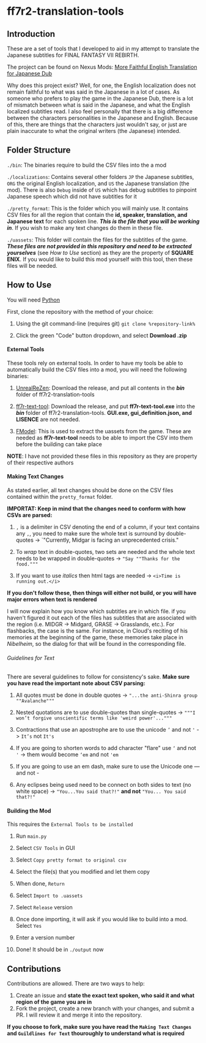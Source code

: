 # ff7r2-translation-tools


## Introduction

These are a set of tools that I developed to aid in my attempt to translate the Japanese subtitles for FINAL FANTASY VII REBIRTH.

The project can be found on Nexus Mods: [More Faithful English Translation for Japanese Dub](https://www.nexusmods.com/finalfantasy7rebirth/mods/775)

Why does this project exist? Well, for one, the English localization does not remain faithful to what was said in the Japanese in a lot of cases. As someone who prefers to play the game in the Japanese Dub, there is a lot of mismatch between what is said in the Japanese, and what the English localized subtitles read. I also feel personally that there is a big difference between the characters personalities in the Japanese and English. Because of this, there are things that the characters just wouldn't say, or just are plain inaccurate to what the original writers (the Japanese) intended.



## Folder Structure

`./bin`: The binaries require to build the CSV files into the a mod

`./localizations`: Contains several other folders `JP` the Japanese subtitles, `ORG` the original English localization, and `US` the Japanese translation (the mod). There is also `Debug` inside of `US` which has debug subtitles to pinpoint Japanese speech which did not have subtitles for it

`./pretty_format`: This is the folder which you will mainly use. It contains CSV files for all the region that contain the **id, speaker, translation, and Japanese text** for each spoken line. ***This is the file that you will be working in***. If you wish to make any text changes do them in these file.

`./uassets`: This folder will contain the files for the subtitles of the game. ***These files are not provided in this repository and need to be extracted yourselves*** (see *How to Use* section) as they are the property of **SQUARE ENIX**. If you would like to build this mod yourself with this tool, then these files will be needed.



## How to Use

You will need [Python](https://python.org)

First, clone the repository with the method of your choice:

1.  Using the git command-line (requires git) `git clone %repository-link%`

2.  Click the green "Code" button dropdown, and select **Download .zip**

#### External Tools

These tools rely on external tools. In order to have my tools be able to automatically build the CSV files into a mod, you will need the following binaries:

1. [UnrealReZen](https://github.com/rm-NoobInCoding/UnrealReZen/releases): Download the release, and put all contents in the ***bin*** folder of ff7r2-translation-tools
   
2. [ff7r-text-tool](https://github.com/matyamod/ff7r-text-tool/releases): Download the release, and put **ff7r-text-tool.exe** into the ***bin*** folder of ff7r2-translation-tools. **GUI.exe, gui_definition.json, and LISENCE** are not needed.
   
3. [FModel](https://fmodel.app/): This is used to extract the uassets from the game. These are needed as **ff7r-text-tool** needs to be able to import the CSV into them before the building can take place

**NOTE**: I have not provided these files in this repository as they are property of their respective authors



#### Making Text Changes

As stated earlier, all text changes should be done on the CSV files contained within the `pretty_format` folder. 

**IMPORTAT: Keep in mind that the changes need to conform with how CSVs are parsed:**
1. `,` is a delimiter in CSV denoting the end of a column, if your text contains any `,`, you need to make sure the whole text is surround by double-quotes -> `"Currently, Midgar is facing an unprecedented crisis."

2. To *wrap* text in double-quotes, two sets are needed and the whole text needs to be wrapped in double-quotes -> `"Say ""Thanks for the food."""`

3. If you want to use *italics* then html tags are needed -> `<i>Time is running out.</i>`

**If you don't follow these, then things will either not build, or you will have major errors when text is rendered**

I will now explain how you know which subtitles are in which file. if you haven't figured it out each of the files has subtitles that are associated with the region (i.e. MIDGR -> Midgard, GRASE -> Grasslands, etc.). For flashbacks, the case is the same. For instance, in Cloud's reciting of his memories at the beginning of the game,  these memories take place in *Nibelheim*, so the dialog for that will be found in the corresponding file.



###### Guidelines for Text

There are several guidelines to follow for consistency's sake. **Make sure you have read the important note about CSV parsing:**

1. All quotes must be done in double quotes -> `"...the anti-Shinra group ""Avalanche"""`

2. Nested quotations are to use double-quotes than single-quotes -> `"""I won’t forgive unscientific terms like 'weird power'..."""`

3. Contractions that use an apostrophe are to use the unicode `’` and not `'` -> `It’s` not `It's`

4. If you are going to shorten words to add character "flare" use `‘` and not `'` -> them would become `‘em`  and not `'em`

5. If you are going to use an em dash, make sure to use the Unicode one — and not -

6. Any eclipses being used need to be connect on both sides to text (no white space) -> `"You...You said that?!"` **and not** `"You... You said that?!"`



#### Building the Mod

This requires the `External Tools to be installed`

1. Run `main.py`

2. Select `CSV Tools` in GUI

3. Select `Copy pretty format to original csv`

4. Select the file(s) that you modified and let them copy

5. When done, `Return`

6. Select `Import to .uassets`

7. Select `Release` version

8. Once done importing, it will ask if you would like to build into a mod. Select `Yes`

9. Enter a version number

10. Done! It should be in `./output` now


## Contributions

Contributions are allowed. There are two ways to help:

1. Create an issue and **state the exact text spoken, who said it and what region of the game you are in**
2. Fork the project, create a new branch with your changes, and submit a PR. I will review it and merge it into the repository.

**If you choose to fork, make sure you have read the `Making Text Changes` and `Guildlines for Text` thouroughly to understand what is required**
